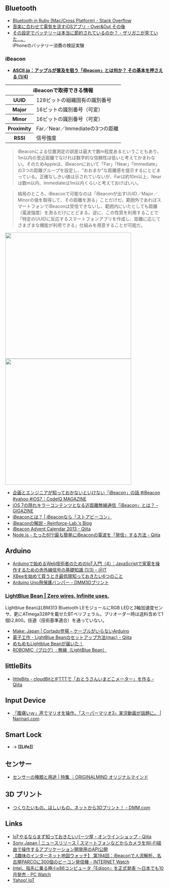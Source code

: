 ## Bluetooth

- [Bluetooth in Ruby (Mac/Cross Platform) - Stack Overflow](http://stackoverflow.com/questions/1662915/bluetooth-in-ruby-mac-cross-platform)
- [音楽に合わせて電気を流すiOSアプリ - Over&Out その後](http://d.hatena.ne.jp/shu223/20140805/1407196139)
- [その設定でバッテリーは本当に節約されているのか？ - ザリガニが見ていた...。](http://d.hatena.ne.jp/zariganitosh/20131011/really_battery_saving)  
  iPhoneのバッテリー消費の検証実験

### iBeacon

- __[ASCII.jp：アップルが普及を狙う「iBeacon」とは何か？ その基本を押さえる (1/4)](http://ascii.jp/elem/000/000/899/899293/)__

<table><tbody>
<tr><th colspan="2">iBeaconで取得できる情報</th></tr>
<tr><th>UUID</th><td>128ビットの組織固有の識別番号</td></tr>
<tr><th>Major</th><td>16ビットの識別番号（可変）</td></tr>
<tr><th>Minor</th><td>16ビットの識別番号（可変）</td></tr>
<tr><th>Proximity</th><td>Far／Near／Immediateの3つの距離</td></tr>
<tr><th>RSSI</th><td>信号強度</td></tr>
</tbody></table>

> iBeaconによる位置測定の誤差は最大で数m程度あるということもあり、1m以内の至近距離でなければ数字的な信頼性は低いと考えてかまわない。そのためAppleは、iBeaconにおいて「Far」「Near」「Immediate」の3つの距離グループを設定し、“おおまか”な距離感を提示するにとどまっている。正確なしきい値は示されていないが、Farは約10m以上、Nearは数m以内、Immediateは1m以内くらいと考えておけばいい。

> 結局のところ、iBeaconで可能なのは「iBeaconが出すUUID／Major／Minorの値を取得して、その距離を測る」ことだけだ。範囲外であればスマートフォンでiBeaconは受信できないし、範囲内にいたとしても距離（電波強度）を測るだけにとどまる。逆に、この性質を利用することで「特定のUUIDに反応するスマートフォンアプリを作成し、距離に応じてさまざまな機能が利用できる」仕組みを用意することが可能だ。

<div>
<img src="http://ascii.jp/elem/000/000/899/899297/003_c_800x600.jpg" width="400">
<img src="http://ascii.jp/elem/000/000/899/899299/004_c_800x600.jpg" width="400">
</div>

- [企画とエンジニアが知っておかないといけない「iBeacon」の話 #iBeacon #yahoo #iOS7｜CodeIQ MAGAZINE](https://codeiq.jp/magazine/2014/05/10303/)
- [iOS 7の隠れキラーコンテンツとなる近距離無線通信「iBeacon」とは？ - GIGAZINE](http://gigazine.net/news/20130911-ibeacon/)
- [iBeaconとは？ | iBeaconなら「ストアビーコン」](http://smartphone-ec.net/ibeacon/system.html)
- [iBeaconの解説 - Reinforce-Lab.'s Blog](http://reinforce-lab.github.io/blog/2013/10/21/ibeacon/)
- [iBeacon Advent Calendar 2013 - Qiita](http://qiita.com/advent-calendar/2013/ibeacon)
- [Node.js - たった6行!最も簡単にiBeaconの電波を「発信」する方法 - Qiita](http://qiita.com/Morikuma_Works/items/a0dd3cfcd1eef8dbd492)


## Arduino

- [Arduinoで始めるWeb技術者のためのIoT入門（4）：JavaScriptで家電を操作するための赤外線信号の基礎知識 (1/3) - ＠IT](http://www.atmarkit.co.jp/ait/articles/1408/27/news036.html)
- [XBeeを始めて買うとき最低限知っておきたい6つのこと](http://nanoappli.com/blog/archives/4184)
- [Arduino Uno用保護バンパー - DMM3Dプリント](http://make.dmm.com/item/34212/)

### [LightBlue Bean | Zero wires. Infinite uses.](http://punchthrough.com/bean/)
Lightblue BeanはLBM313 Bluetooth LEモジュールにRGB LEDと3軸加速度センサ、更にATmega328Pを載せたBTペリフェラル。プリオーダー時は送料含めて1個\2,800。技適（技術基準適合）を通っていない。
- [Make: Japan | Cortado登場 – ケーブルがいらないArduino](http://makezine.jp/blog/2013/12/an-early-look-at-the-cortado-the-arduino-youll-never-plug-in.html)
- [電子工作 - LightBlue Beanのセットアップ方法(mac) - Qiita](http://qiita.com/mio_k/items/dc6151b13f47adb1d795)
- [めもめもLightblue Beanが届いた！](http://minori246.blog.fc2.com/blog-entry-7.html)
- [ROBOMIC（ブログ）: 無線（LightBlue Bean）](http://micono.cocolog-nifty.com/blog/lightblue_bean/index.html)

## littleBits

- [littleBits - cloudBitとIFTTTで「おとうさんいまどこメーター」を作る - Qiita](http://qiita.com/kazunori279/items/7dbbb525ab0cf6d5d9b5)


## Input Device

- [「腹痛いｗ」声でマリオを操作、「スーパーマリオ3」実況動画が話題に。 | Narinari.com](http://www.narinari.com/Nd/20140727200.html)


## Smart Lock
- → __[[Life]]__


## センサー

- [センサーの種類と用途 | 特集 ｜ORIGINALMIND オリジナルマインド](http://www.originalmind.co.jp/special/sensor/)


## 3D プリント

- [つくりたいもの、ほしいもの、ネットから3Dプリント！ - DMM.com](http://make.dmm.com/)

## Links

- [IoTやるならまず知っておきたいパーツ屋・オンラインショップ - Qiita](http://qiita.com/kazuph/items/86a1f88e06ff874abe68)
- [Sony Japan | ニュースリリース | スマートフォンなどからカメラをWi-Fi経由で操作するアプリケーション開発用のAPI公開](http://www.sony.co.jp/SonyInfo/News/Press/201309/13-109/index.html)
- [【趣味のインターネット地図ウォッチ】 第194回：iBeaconで人流解析、名古屋PARCOに300個のビーコン発信機 - INTERNET Watch](http://internet.watch.impress.co.jp/docs/column/chizu/20140814_662154.html)
- [Intel、指先に乗る極小x86コンピュータ「Edison」を正式発表 ～日本でも10月発売 - PC Watch](http://pc.watch.impress.co.jp/docs/news/20140910_665900.html)
- [Yahoo! IoT](https://iot.yahoo.co.jp/)
